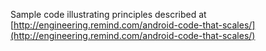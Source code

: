 Sample code illustrating principles described at [http://engineering.remind.com/android-code-that-scales/](http://engineering.remind.com/android-code-that-scales/)

